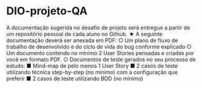 # DIO-projeto-QA

A documentação sugerida no desafio de projeto será entregue a partir de um
repositório pessoal de cada aluno no Github.
★ A seguinte documentação deverá ser anexada em PDF:
○ Um plano de fluxo de trabalho de desenvolvido e do ciclo de vida do
bug conforme explicado
○ Um documento contendo no mínimo 2 User Stories pensadas e
criadas por você em formato PDF.
○ Documentos de teste gerados no seu processo de estudo:
■ Mind-map de pelo menos 1 User Story
■ 2 casos de teste utilizando técnica step-by-step (no mínimo) com a
configuração que preferir
■ 2 casos de teste utilizando BDD (no mínimo)
